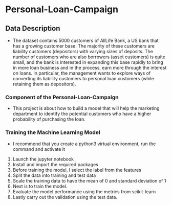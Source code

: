 # Personal-Loan-Campaign 
## Data Description
- The dataset contains 5000 customers of AllLife Bank, a US bank that has a growing customer base. The majority of these customers are liability customers (depositors) with varying sizes of deposits. The number of customers who are also borrowers (asset customers) is quite small, and the bank is interested in expanding this base rapidly to bring in more loan business and in the process, earn more through the interest on loans. In particular, the management wants to explore ways of converting its liability customers to personal loan customers (while retaining them as depositors).
### Component of the Personal-Loan-Campaign
- This project is about how to build a model that will help the marketing department to identify the potential customers who have a higher probability of purchasing the loan.
### Training the Machine Learning Model
- I recommend that you create a python3 virtual environment, run the command and activate it
1. Launch the jupyter notebook
2. Install and import the required packages
3. Before training the model, I select the label from the features
4. Split the data into training and test data
5. Scale the training data to have the mean of 0 and standard deviation of 1
6. Next is to train the model.
7. Evaluate the model performance using the metrics from scikit-learn
8. Lastly carry out the validation using the test data.
